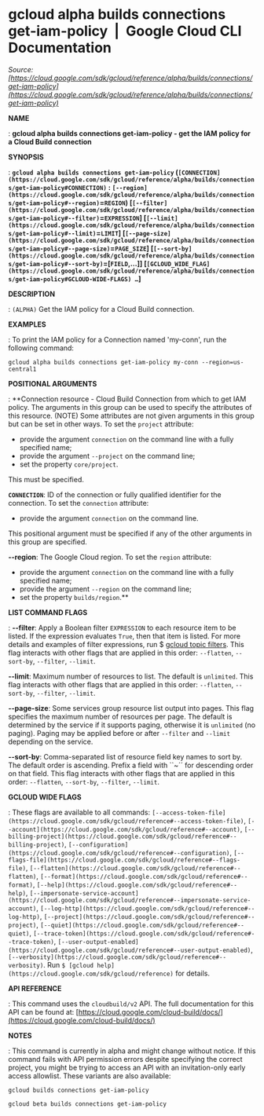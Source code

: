 # gcloud alpha builds connections get-iam-policy  |  Google Cloud CLI Documentation

*Source: [https://cloud.google.com/sdk/gcloud/reference/alpha/builds/connections/get-iam-policy](https://cloud.google.com/sdk/gcloud/reference/alpha/builds/connections/get-iam-policy)*

**NAME**

: **gcloud alpha builds connections get-iam-policy - get the IAM policy for a Cloud Build connection**

**SYNOPSIS**

: **`gcloud alpha builds connections get-iam-policy` (`[CONNECTION](https://cloud.google.com/sdk/gcloud/reference/alpha/builds/connections/get-iam-policy#CONNECTION)` : `[--region](https://cloud.google.com/sdk/gcloud/reference/alpha/builds/connections/get-iam-policy#--region)`=`REGION`) [`[--filter](https://cloud.google.com/sdk/gcloud/reference/alpha/builds/connections/get-iam-policy#--filter)`=`EXPRESSION`] [`[--limit](https://cloud.google.com/sdk/gcloud/reference/alpha/builds/connections/get-iam-policy#--limit)`=`LIMIT`] [`[--page-size](https://cloud.google.com/sdk/gcloud/reference/alpha/builds/connections/get-iam-policy#--page-size)`=`PAGE_SIZE`] [`[--sort-by](https://cloud.google.com/sdk/gcloud/reference/alpha/builds/connections/get-iam-policy#--sort-by)`=[`FIELD`,…]] [`[GCLOUD_WIDE_FLAG](https://cloud.google.com/sdk/gcloud/reference/alpha/builds/connections/get-iam-policy#GCLOUD-WIDE-FLAGS) …`]**

**DESCRIPTION**

: `(ALPHA)` Get the IAM policy for a Cloud Build connection.

**EXAMPLES**

: To print the IAM policy for a Connection named 'my-conn', run the following
command:

```
gcloud alpha builds connections get-iam-policy my-conn --region=us-central1
```

**POSITIONAL ARGUMENTS**

: **Connection resource - Cloud Build Connection from which to get IAM policy. The
arguments in this group can be used to specify the attributes of this resource.
(NOTE) Some attributes are not given arguments in this group but can be set in
other ways.
To set the `project` attribute:

- provide the argument `connection` on the command line with a fully
specified name;
- provide the argument `--project` on the command line;
- set the property `core/project`.

This must be specified.

**`CONNECTION`**:
ID of the connection or fully qualified identifier for the connection.
To set the `connection` attribute:

- provide the argument `connection` on the command line.

This positional argument must be specified if any of the other arguments in this
group are specified.

**--region**:
The Google Cloud region.
To set the `region` attribute:

- provide the argument `connection` on the command line with a fully
specified name;
- provide the argument `--region` on the command line;
- set the property `builds/region`.**

**LIST COMMAND FLAGS**

: **--filter**:
Apply a Boolean filter `EXPRESSION` to each resource item
to be listed. If the expression evaluates `True`, then that item is
listed. For more details and examples of filter expressions, run $ [gcloud topic filters](https://cloud.google.com/sdk/gcloud/reference/topic/filters). This flag
interacts with other flags that are applied in this order:
`--flatten`, `--sort-by`, `--filter`,
`--limit`.

**--limit**:
Maximum number of resources to list. The default is `unlimited`. This
flag interacts with other flags that are applied in this order:
`--flatten`, `--sort-by`, `--filter`,
`--limit`.

**--page-size**:
Some services group resource list output into pages. This flag specifies the
maximum number of resources per page. The default is determined by the service
if it supports paging, otherwise it is `unlimited` (no paging).
Paging may be applied before or after `--filter` and
`--limit` depending on the service.

**--sort-by**:
Comma-separated list of resource field key names to sort by. The default order
is ascending. Prefix a field with ``~´´ for descending order on that
field. This flag interacts with other flags that are applied in this order:
`--flatten`, `--sort-by`, `--filter`,
`--limit`.

**GCLOUD WIDE FLAGS**

: These flags are available to all commands: `[--access-token-file](https://cloud.google.com/sdk/gcloud/reference#--access-token-file)`,
`[--account](https://cloud.google.com/sdk/gcloud/reference#--account)`, `[--billing-project](https://cloud.google.com/sdk/gcloud/reference#--billing-project)`,
`[--configuration](https://cloud.google.com/sdk/gcloud/reference#--configuration)`,
`[--flags-file](https://cloud.google.com/sdk/gcloud/reference#--flags-file)`,
`[--flatten](https://cloud.google.com/sdk/gcloud/reference#--flatten)`, `[--format](https://cloud.google.com/sdk/gcloud/reference#--format)`, `[--help](https://cloud.google.com/sdk/gcloud/reference#--help)`, `[--impersonate-service-account](https://cloud.google.com/sdk/gcloud/reference#--impersonate-service-account)`,
`[--log-http](https://cloud.google.com/sdk/gcloud/reference#--log-http)`,
`[--project](https://cloud.google.com/sdk/gcloud/reference#--project)`, `[--quiet](https://cloud.google.com/sdk/gcloud/reference#--quiet)`, `[--trace-token](https://cloud.google.com/sdk/gcloud/reference#--trace-token)`, `[--user-output-enabled](https://cloud.google.com/sdk/gcloud/reference#--user-output-enabled)`,
`[--verbosity](https://cloud.google.com/sdk/gcloud/reference#--verbosity)`.
Run `$ [gcloud help](https://cloud.google.com/sdk/gcloud/reference)` for details.

**API REFERENCE**

: This command uses the `cloudbuild/v2` API. The full documentation for
this API can be found at: [https://cloud.google.com/cloud-build/docs/](https://cloud.google.com/cloud-build/docs/)

**NOTES**

: This command is currently in alpha and might change without notice. If this
command fails with API permission errors despite specifying the correct project,
you might be trying to access an API with an invitation-only early access
allowlist. These variants are also available:

```
gcloud builds connections get-iam-policy
```

```
gcloud beta builds connections get-iam-policy
```